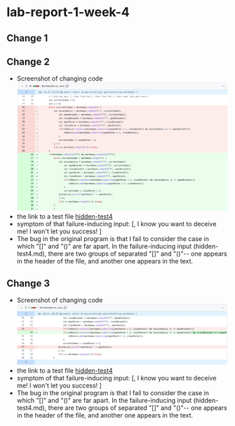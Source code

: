 # lab-report-1-week-4
## Change 1
## Change 2
* Screenshot of changing code
![change2](screen_shot_week_4/change2.png)
* the link to a test file [hidden-test4](https://github.com/molan0426/markdown-parser/blob/main/hidden-test4.md)
* symptom of that failure-inducing input: [, I know you want to deceive me! I won't let you success! ]
* The bug in the original program is that I fail to consider the case in which "[]" and "()" are far apart. In the failure-inducing input (hidden-test4.md), there are two groups of separated "[]" and "()"-- one appears in the header of the file, and another one appears in the text.
## Change 3
* Screenshot of changing code
![change3](screen_shot_week_4/change3.png)
* the link to a test file [hidden-test4](https://github.com/molan0426/markdown-parser/blob/main/hidden-test4.md)
* symptom of that failure-inducing input: [, I know you want to deceive me! I won't let you success! ]
* The bug in the original program is that I fail to consider the case in which "[]" and "()" are far apart. In the failure-inducing input (hidden-test4.md), there are two groups of separated "[]" and "()"-- one appears in the header of the file, and another one appears in the text.